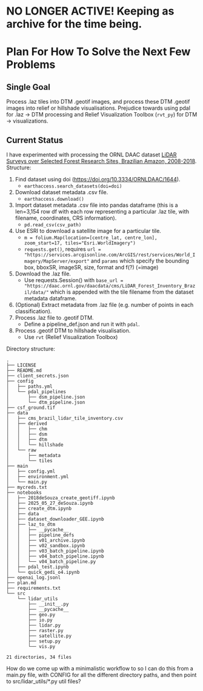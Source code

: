 # NO LONGER ACTIVE! Keeping as archive for the time being.

# Plan For How To Solve the Next Few Problems

## Single Goal

Process .laz tiles into DTM .geotif images, and process these DTM .geotif images into relief or hillshade visualisations.
Prejudice towards using pdal for .laz -> DTM processing and Relief Visualization Toolbox (`rvt_py`) for DTM -> visualizations.

## Current Status

I have experimented with processing the ORNL DAAC dataset [LiDAR Surveys over Selected Forest Research Sites, Brazilian Amazon, 2008-2018](https://daac.ornl.gov/CMS/guides/LiDAR_Forest_Inventory_Brazil.html). Structure:

1. Find dataset using doi (https://doi.org/10.3334/ORNLDAAC/1644).
   - `earthaccess.search_datasets(doi=doi)`
2. Download dataset metadata .csv file.
   - `earthaccess.download()`
3. Import dataset metadata .csv file into pandas dataframe (this is a len=3,154 row df with each row representing a particular .laz tile, with filename, coordinates, CRS information).
   - `pd.read_csv(csv_path)`
4. Use ESRI to download a satellite image for a particular tile.
   - `m = folium.Map(location=[centre_lat, centre_lon], zoom_start=17, tiles="Esri.WorldImagery")`
   - `requests.get()`, requires `url = "https://services.arcgisonline.com/ArcGIS/rest/services/World_Imagery/MapServer/export"` and `params` which specify the bounding box, bboxSR, imageSR, size, format and f(?) (=image)
5. Download the .laz file.
   - Use requests.Session() with `base_url = "https://daac.ornl.gov/daacdata/cms/LiDAR_Forest_Inventory_Brazil/data/"` which is appended with the tile filename from the dataset metadata dataframe.
6. (Optional) Extract metadata from .laz file (e.g. number of points in each classification).
7. Process .laz file to .geotif DTM.
   - Define a pipeline_def.json and run it with `pdal`.
8. Process .geotif DTM to hillshade visualisation.
   - Use `rvt` (Relief Visualization Toolbox)

Directory structure:

```
.
├── LICENSE
├── README.md
├── client_secrets.json
├── config
│   ├── paths.yml
│   └── pdal_pipelines
│       ├── dsm_pipeline.json
│       └── dtm_pipeline.json
├── csf_ground.tif
├── data
│   ├── cms_brazil_lidar_tile_inventory.csv
│   ├── derived
│   │   ├── chm
│   │   ├── dsm
│   │   ├── dtm
│   │   └── hillshade
│   └── raw
│       ├── metadata
│       └── tiles
├── main
│   ├── config.yml
│   ├── environment.yml
│   └── main.py
├── mycreds.txt
├── notebooks
│   ├── 2018deSouza_create_geotiff.ipynb
│   ├── 2025_05_27_deSouza.ipynb
│   ├── create_dtm.ipynb
│   ├── data
│   ├── dataset_downloader_GEE.ipynb
│   ├── laz_to_dtm
│   │   ├── __pycache__
│   │   ├── pipeline_defs
│   │   ├── v01_archive.ipynb
│   │   ├── v02_sandbox.ipynb
│   │   ├── v03_batch_pipeline.ipynb
│   │   ├── v04_batch_pipeline.ipynb
│   │   └── v04_batch_pipeline.py
│   ├── pdal_test.ipynb
│   └── quick_gedi_o4.ipynb
├── openai_log.jsonl
├── plan.md
├── requirements.txt
└── src
    └── lidar_utils
        ├── __init__.py
        ├── __pycache__
        ├── geo.py
        ├── io.py
        ├── lidar.py
        ├── raster.py
        ├── satellite.py
        ├── setup.py
        └── vis.py

21 directories, 34 files
```

How do we come up with a minimalistic workflow to so I can do this from a main.py file, with CONFIG for all the different directory paths, and then point to src/lidar_utils/\*.py util files?
